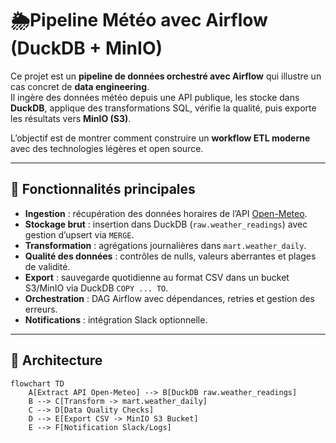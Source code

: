 # 🌦️Pipeline Météo avec Airflow (DuckDB + MinIO)

Ce projet est un **pipeline de données orchestré avec Airflow** qui illustre un cas concret de **data engineering**.  
Il ingère des données météo depuis une API publique, les stocke dans **DuckDB**, applique des transformations SQL, vérifie la qualité, puis exporte les résultats vers **MinIO (S3)**.  

L’objectif est de montrer comment construire un **workflow ETL moderne** avec des technologies légères et open source.

---

## 🚀 Fonctionnalités principales

- **Ingestion** : récupération des données horaires de l’API [Open-Meteo](https://open-meteo.com/).  
- **Stockage brut** : insertion dans DuckDB (`raw.weather_readings`) avec gestion d’upsert via `MERGE`.  
- **Transformation** : agrégations journalières dans `mart.weather_daily`.  
- **Qualité des données** : contrôles de nulls, valeurs aberrantes et plages de validité.  
- **Export** : sauvegarde quotidienne au format CSV dans un bucket S3/MinIO via DuckDB `COPY ... TO`.  
- **Orchestration** : DAG Airflow avec dépendances, retries et gestion des erreurs.   
- **Notifications** : intégration Slack optionnelle.  

---

## 🧱 Architecture

```mermaid
flowchart TD
    A[Extract API Open-Meteo] --> B[DuckDB raw.weather_readings]
    B --> C[Transform -> mart.weather_daily]
    C --> D[Data Quality Checks]
    D --> E[Export CSV -> MinIO S3 Bucket]
    E --> F[Notification Slack/Logs]
